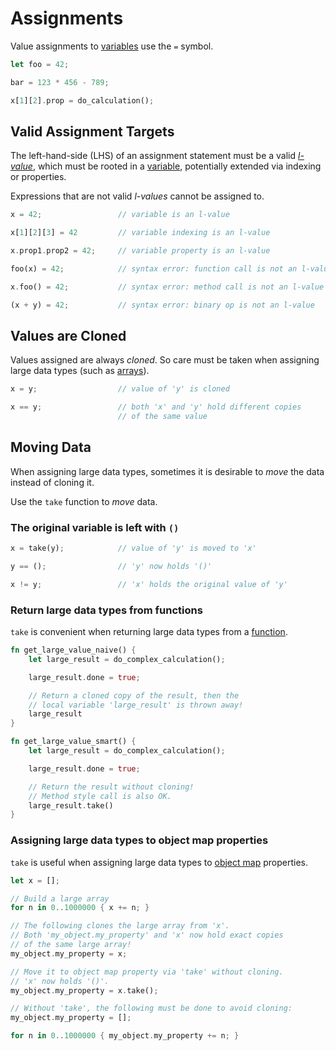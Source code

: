 Assignments
===========

Value assignments to [variables](../variables/variables.md) use the `=` symbol.

```rust
let foo = 42;

bar = 123 * 456 - 789;

x[1][2].prop = do_calculation();
```


Valid Assignment Targets
------------------------

The left-hand-side (LHS) of an assignment statement must be a valid
_[l-value](../https://en.wikipedia.org/wiki/Value_(computer_science))_, which must be rooted in a
[variable](../variables/variables.md), potentially extended via indexing or properties.

Expressions that are not valid _l-values_ cannot be assigned to.

```rust
x = 42;                 // variable is an l-value

x[1][2][3] = 42         // variable indexing is an l-value

x.prop1.prop2 = 42;     // variable property is an l-value

foo(x) = 42;            // syntax error: function call is not an l-value

x.foo() = 42;           // syntax error: method call is not an l-value

(x + y) = 42;           // syntax error: binary op is not an l-value
```


Values are Cloned
-----------------

Values assigned are always _cloned_.
So care must be taken when assigning large data types (such as [arrays](../types/arrays.md)).

```rust
x = y;                  // value of 'y' is cloned

x == y;                 // both 'x' and 'y' hold different copies
                        // of the same value
```


Moving Data
-----------

When assigning large data types, sometimes it is desirable to _move_ the data instead of cloning it.

Use the `take` function to _move_ data.

### The original variable is left with `()`

```rust
x = take(y);            // value of 'y' is moved to 'x'

y == ();                // 'y' now holds '()'

x != y;                 // 'x' holds the original value of 'y'
```

### Return large data types from functions

`take` is convenient when returning large data types from a [function](../functions/functions.md).

```rust
fn get_large_value_naive() {
    let large_result = do_complex_calculation();

    large_result.done = true;

    // Return a cloned copy of the result, then the
    // local variable 'large_result' is thrown away!
    large_result
}

fn get_large_value_smart() {
    let large_result = do_complex_calculation();

    large_result.done = true;

    // Return the result without cloning!
    // Method style call is also OK.
    large_result.take()
}
```

### Assigning large data types to object map properties

`take` is useful when assigning large data types to [object map](../types/object-maps.md) properties.

```rust
let x = [];

// Build a large array
for n in 0..1000000 { x += n; }

// The following clones the large array from 'x'.
// Both 'my_object.my_property' and 'x' now hold exact copies
// of the same large array!
my_object.my_property = x;

// Move it to object map property via 'take' without cloning.
// 'x' now holds '()'.
my_object.my_property = x.take();

// Without 'take', the following must be done to avoid cloning:
my_object.my_property = [];

for n in 0..1000000 { my_object.my_property += n; }
```
